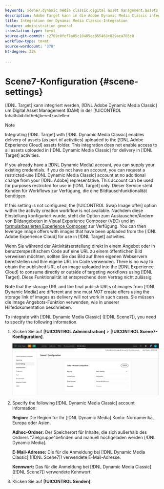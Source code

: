 ```yaml
---
keywords: scene7;dynamic media classic;digital asset management;assets;dam;content library;swap image
description: Adobe Target kann in die Adobe Dynamic Media Classic integriert werden, um Digital Asset Management (DAM) in der Inhaltsbibliothek bereitzustellen.
title: Integration der Dynamic Media Classic-Integration
feature: administration general
translation-type: tm+mt
source-git-commit: c2769c0fcf7a05c10405ec855468c829aca785c0
workflow-type: tm+mt
source-wordcount: '378'
ht-degree: 22%

---
```



# Scene7-Konfiguration {#scene-settings}

[!DNL Target] kann integriert werden, [!DNL Adobe Dynamic Media Classic] um Digital Asset Management (DAM) in der [!UICONTROL Inhaltsbibliothek]bereitzustellen.

>[!NOTE]
>
>Integrating [!DNL Target] with [!DNL Dynamic Media Classic] enables delivery of assets (as part of activities) uploaded to the [!DNL Adobe Experience Cloud] assets folder. This integration does not enable access to all assets uploaded in [!DNL Dynamic Media Classic] for delivery in [!DNL Target] activities.

If you already have a [!DNL Dynamic Media] account, you can supply your existing credentials. If you do not have an account, you can request a restricted-use [!DNL Dynamic Media Classic] account at no additional charge from your [!DNL Adobe] representative. This account can be used for purposes restricted for use in [!DNL Target] only. Dieser Service steht Kunden für Workflows zur Verfügung, die eine Bildtauschfunktionalität benötigen.

<!-- 
>[!NOTE]
>
>A restricted-use, free [!DNL Dynamic Media Classic] account for [!DNL Adobe Target] is no longer supported for new customers or new users. Existing sign-in credentials work as usual. 
-->

If this setting is not configured, the [!UICONTROL Swap Image offer] option within the activity creation workflow is not available. Nachdem diese Einstellung konfiguriert wurde, steht die Option zum Austauschen/Ändern von Bildangeboten in  [Visual Experience Composer (VEC) und im formularbasierten Experience Composer](/help/c-experiences/experiences.md#concept_A2E10F6AFB3D4AEAB6951EE14688848D) zur Verfügung. You can then leverage image offers with images that have been uploaded from the [!DNL Adobe Experience Cloud] for use in [!DNL Target] activities.

Wenn Sie während der Aktivitätserstellung direkt in einem Angebot oder in benutzerspezifischem Code auf eine URL zu einem öffentlichen Bild verweisen möchten, sollten Sie das Bild auf Ihren eigenen Webservern bereitstellen und Ihre eigene URL im Code verwenden. There is no way to obtain the published URL of an image uploaded into the [!DNL Experience Cloud] to consume directly or outside of targeting workflows using [!DNL Target]. Diese Funktionalität ist entsprechend dem Vertrag nicht zulässig.

Note that the storage URL and the final publish URLs of images from [!DNL Dynamic Media] are different and one must *NOT* create offers using the storage link of images as delivery will not work in such cases. Sie müssen die Image Angebots-Funktion verwenden, wie in unserer Hilfedokumentation beschrieben.

To integrate with [!DNL Dynamic Media Classic] ([!DNL Scene7]), you need to specify the following information.

1. Klicken Sie auf **[!UICONTROL Administration]** > **[!UICONTROL Scene7-Konfiguration]**.

   ![Scene7-Seite](/help/administrating-target/assets/scene7.png)

1. Specify the following [!DNL Dynamic Media Classic] account information:

   **Region:** Die Region für Ihr [!DNL Dynamic Media] Konto: Nordamerika, Europa oder Asien.

   **Adhoc-Ordner:** Der Speicherort für Inhalte, die sich außerhalb des Ordners &quot;Zielgruppe&quot;befinden und manuell hochgeladen werden [!DNL Dynamic Media].

   **E-Mail-Adresse:** Die für die Anmeldung bei [!DNL Dynamic Media Classic] ([!DNL Scene7]) verwendete E-Mail-Adresse.

   **Kennwort:** Das für die Anmeldung bei [!DNL Dynamic Media Classic] ([!DNL Scene7]) verwendete Kennwort.

1. Klicken Sie auf **[!UICONTROL Senden]**.
